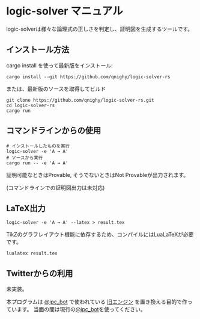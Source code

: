 # logic-solver マニュアル

logic-solverは様々な論理式の正しさを判定し、証明図を生成するツールです。

## インストール方法

cargo install を使って最新版をインストール:

```
cargo install --git https://github.com/qnighy/logic-solver-rs
```

または、最新版のソースを取得してビルド

```
git clone https://github.com/qnighy/logic-solver-rs.git
cd logic-solver-rs
cargo run
```

## コマンドラインからの使用

```
# インストールしたものを実行
logic-solver -e 'A → A'
# ソースから実行
cargo run -- -e 'A → A'
```

証明可能なときはProvable, そうでないときはNot Provableが出力されます。

(コマンドラインでの証明図出力は未対応)

## LaTeX出力

```
logic-solver -e 'A → A' --latex > result.tex
```

TikZのグラフレイアウト機能に依存するため、コンパイルにはLuaLaTeXが必要です。

```
lualatex result.tex
```

## Twitterからの利用

未実装。

本プログラムは [@ipc_bot](https://twitter.com/ipc_bot) で使われている [旧エンジン](https://github.com/qnighy/ipc_solver) を置き換える目的で作っています。 当面の間は現行の[@ipc_bot](https://twitter.com/ipc_bot)を使ってください。

